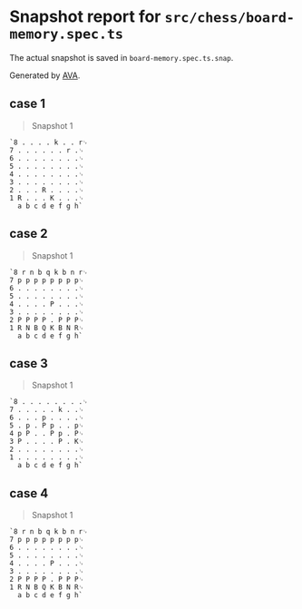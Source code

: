 # Snapshot report for `src/chess/board-memory.spec.ts`

The actual snapshot is saved in `board-memory.spec.ts.snap`.

Generated by [AVA](https://avajs.dev).

## case 1

> Snapshot 1

    `8 . . . . k . . r␊
    7 . . . . . . r .␊
    6 . . . . . . . .␊
    5 . . . . . . . .␊
    4 . . . . . . . .␊
    3 . . . . . . . .␊
    2 . . . R . . . .␊
    1 R . . . K . . .␊
      a b c d e f g h`

## case 2

> Snapshot 1

    `8 r n b q k b n r␊
    7 p p p p p p p p␊
    6 . . . . . . . .␊
    5 . . . . . . . .␊
    4 . . . . P . . .␊
    3 . . . . . . . .␊
    2 P P P P . P P P␊
    1 R N B Q K B N R␊
      a b c d e f g h`

## case 3

> Snapshot 1

    `8 . . . . . . . .␊
    7 . . . . . k . .␊
    6 . . . p . . . .␊
    5 . p . P p . . p␊
    4 p P . . P p . P␊
    3 P . . . . P . K␊
    2 . . . . . . . .␊
    1 . . . . . . . .␊
      a b c d e f g h`

## case 4

> Snapshot 1

    `8 r n b q k b n r␊
    7 p p p p p p p p␊
    6 . . . . . . . .␊
    5 . . . . . . . .␊
    4 . . . . P . . .␊
    3 . . . . . . . .␊
    2 P P P P . P P P␊
    1 R N B Q K B N R␊
      a b c d e f g h`
